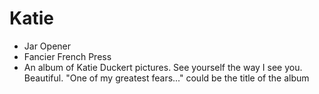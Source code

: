 # Katie

- Jar Opener
- Fancier French Press
- An album of Katie Duckert pictures. See yourself the way I see you. Beautiful. "One of my greatest fears..." could be the title of the album